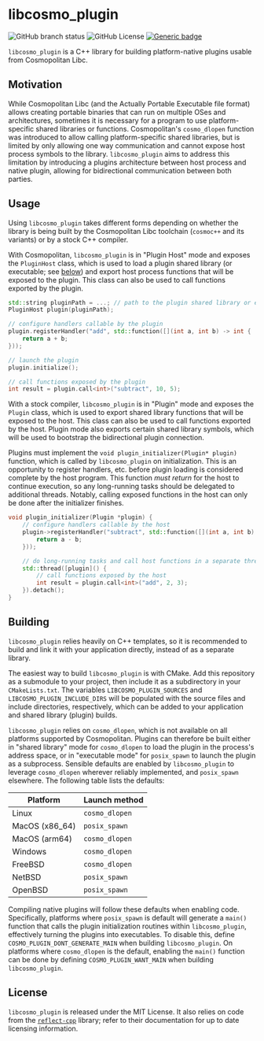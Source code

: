 # libcosmo_plugin

![GitHub branch status](https://img.shields.io/github/checks-status/bjia56/libcosmo_plugin/main)
![GitHub License](https://img.shields.io/github/license/bjia56/libcosmo_plugin)
[![Generic badge](https://img.shields.io/badge/C++-20-blue.svg)](https://shields.io/) 

`libcosmo_plugin` is a C++ library for building platform-native plugins usable from Cosmopolitan Libc.

## Motivation

While Cosmopolitan Libc (and the Actually Portable Executable file format) allows creating portable binaries that can run on multiple OSes and architectures, sometimes it is necessary for a program to use platform-specific shared libraries or functions. Cosmopolitan's `cosmo_dlopen` function was introduced to allow calling platform-specific shared libraries, but is limited by only allowing one way communication and cannot expose host process symbols to the library. `libcosmo_plugin` aims to address this limitation by introducing a plugins architecture between host process and native plugin, allowing for bidirectional communication between both parties.

## Usage

Using `libcosmo_plugin` takes different forms depending on whether the library is being built by the Cosmopolitan Libc toolchain (`cosmoc++` and its variants) or by a stock C++ compiler.

With Cosmopolitan, `libcosmo_plugin` is in "Plugin Host" mode and exposes the `PluginHost` class, which is used to load a plugin shared library (or executable; see [below](#Building)) and export host process functions that will be exposed to the plugin. This class can also be used to call functions exported by the plugin.

```c++
std::string pluginPath = ...; // path to the plugin shared library or executable
PluginHost plugin(pluginPath);

// configure handlers callable by the plugin
plugin.registerHandler("add", std::function([](int a, int b) -> int {
    return a + b;
}));

// launch the plugin
plugin.initialize();

// call functions exposed by the plugin
int result = plugin.call<int>("subtract", 10, 5);
```

With a stock compiler, `libcosmo_plugin` is in "Plugin" mode and exposes the `Plugin` class, which is used to export shared library functions that will be exposed to the host. This class can also be used to call functions exported by the host. Plugin mode also exports certain shared library symbols, which will be used to bootstrap the bidirectional plugin connection.

Plugins must implement the `void plugin_initializer(Plugin* plugin)` function, which is called by `libcosmo_plugin` on initialization. This is an opportunity to register handlers, etc. before plugin loading is considered complete by the host program. This function *must return* for the host to continue execution, so any long-running tasks should be delegated to additional threads. Notably, calling exposed functions in the host can only be done after the initializer finishes.

```c++
void plugin_initializer(Plugin *plugin) {
    // configure handlers callable by the host
    plugin->registerHandler("subtract", std::function([](int a, int b) -> int {
        return a - b;
    }));

    // do long-running tasks and call host functions in a separate thread
    std::thread([plugin]() {
        // call functions exposed by the host
        int result = plugin.call<int>("add", 2, 3);
    }).detach();
}
```

## Building

`libcosmo_plugin` relies heavily on C++ templates, so it is recommended to build and link it with your application directly, instead of as a separate library.

The easiest way to build `libcosmo_plugin` is with CMake. Add this repository as a submodule to your project, then include it as a subdirectory in your `CMakeLists.txt`. The variables `LIBCOSMO_PLUGIN_SOURCES` and `LIBCOSMO_PLUGIN_INCLUDE_DIRS` will be populated with the source files and include directories, respectively, which can be added to your application and shared library (plugin) builds.

`libcosmo_plugin` relies on `cosmo_dlopen`, which is not available on all platforms supported by Cosmopolitan. Plugins can therefore be built either in "shared library" mode for `cosmo_dlopen` to load the plugin in the process's address space, or in "executable mode" for `posix_spawn` to launch the plugin as a subprocess. Sensible defaults are enabled by `libcosmo_plugin` to leverage `cosmo_dlopen` wherever reliably implemented, and `posix_spawn` elsewhere. The following table lists the defaults:

| Platform       | Launch method  |
|-|-|
| Linux          | `cosmo_dlopen` |
| MacOS (x86_64) | `posix_spawn`  |
| MacOS (arm64)  | `cosmo_dlopen` |
| Windows        | `cosmo_dlopen` |
| FreeBSD        | `cosmo_dlopen` |
| NetBSD         | `posix_spawn`  |
| OpenBSD        | `posix_spawn`  |

Compiling native plugins will follow these defaults when enabling code. Specifically, platforms where `posix_spawn` is default will generate a `main()` function that calls the plugin initialization routines within `libcosmo_plugin`, effectively turning the plugins into executables. To disable this, define `COSMO_PLUGIN_DONT_GENERATE_MAIN` when building `libcosmo_plugin`. On platforms where `cosmo_dlopen` is the default, enabling the `main()` function can be done by defining `COSMO_PLUGIN_WANT_MAIN` when building `libcosmo_plugin`.

## License

`libcosmo_plugin` is released under the MIT License. It also relies on code from the [`reflect-cpp`](https://github.com/getml/reflect-cpp) library; refer to their documentation for up to date licensing information.